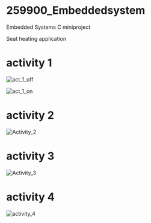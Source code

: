 # 259900_Embeddedsystem

Embedded Systems C miniproject 

Seat heating application 

# activity 1

![act_1_off](https://user-images.githubusercontent.com/82250518/116789725-e14efd80-aacd-11eb-87d6-546625fe78b4.png)

![act_1_on](https://user-images.githubusercontent.com/82250518/116789739-fdeb3580-aacd-11eb-904a-a46229986501.png)

# activity 2 

![Activity_2](https://user-images.githubusercontent.com/82250518/116789750-0cd1e800-aace-11eb-9720-70ea71aa3003.png)

# activity 3

![Activity_3](https://user-images.githubusercontent.com/82250518/116789763-1f4c2180-aace-11eb-99b2-a8688122d41c.png)

# activity 4 

![activity_4](https://user-images.githubusercontent.com/82250518/116789782-3db21d00-aace-11eb-93b3-8e9bac1b3155.png)


